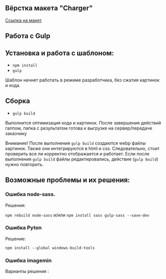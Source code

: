 ## Вёрстка макета "Charger"

[Ссылка на макет](https://cloud.mail.ru/public/FZMw/GhXkhN2oL)

## Работа с Gulp

## Установка и работа с шаблоном:

-   `npm install`
-   `gulp`

Шаблон начнет работать в режиме разработчика, без сжатия картинок и кода.

## Сборка

-   `gulp build`

Выполнится оптимизация кода и картинок.
После завершения действий галпом, папка с результатом готова к выгрузке на сервер/передаче заказчику

Внимание!
После выполнения `gulp build` создаются webp файлы картинок. Также они интегрируются в html и css.
Следовательно, стоит проверить все ли корректно отображается и работает.
Если после выполнения `gulp build` файлы редактировались, действие (`gulp build`) нужно повторить.

## Возможные проблемы и их решения:

### Ошибка node-sass.

Решения:

`npm rebuild node-sass`
и/или
`npm install sass gulp-sass --save-dev`

### Ошибка Pyton

Решениe:

`npm install --global windows-build-tools`

### Ошибка imagemin

Варианты решения :
